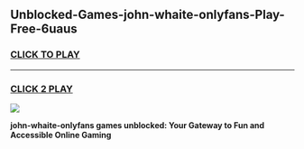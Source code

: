 
## Unblocked-Games-john-whaite-onlyfans-Play-Free-6uaus
<h3>
<a href="https://premium76.site?title=john-whaite-onlyfans&ref=24M">CLICK TO PLAY</a></h3>
<hr>

<h3>
<a href="https://premium76.site?title=john-whaite-onlyfans&ref=24M">CLICK 2 PLAY</a>
  
</h3>

<a href="https://premium76.site?title=john-whaite-onlyfans&ref=24M"><img src="https://clearcache.store/games.png"></a>


**john-whaite-onlyfans games unblocked: Your Gateway to Fun and Accessible Online Gaming**
